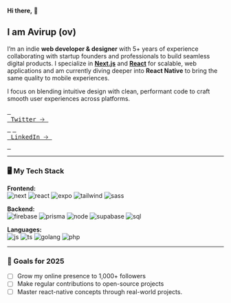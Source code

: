 **Hi there,** 👋

## I am Avirup (ov)

I’m an indie **web developer & designer** with 5+ years of experience collaborating with startup founders and professionals to build seamless digital products. I specialize in **[Next.js](https://nextjs.org)** and **[React](https://react.dev)** for scalable, web applications and am currently diving deeper into **React Native** to bring the same quality to mobile experiences.

I focus on blending intuitive design with clean, performant code to craft smooth user experiences across platforms.

[<kbd> <br> Twitter 🡢 <br> </kbd>](https://twitter.com/oviirup)
[<kbd> <br> LinkedIn 🡢 <br> </kbd>](https://linkedin.com/in/oviirup)

---

### 🖥️ My Tech Stack

**Frontend:**  
![next](https://img.shields.io/badge/-Next.js-222?labelColor=black&logo=next.js)
![react](https://img.shields.io/badge/-React-61DBFB?labelColor=black&logo=react)
![expo](https://img.shields.io/badge/-Expo-222?labelColor=black&logo=expo)
![tailwind](https://img.shields.io/badge/-Tailwind-06B6D4?labelColor=black&logo=tailwindcss)
![sass](https://img.shields.io/badge/-Sass-CC6699?labelColor=black&logo=sass)

**Backend:**  
![firebase](https://img.shields.io/badge/-Firebase-ffc400?labelColor=black&logo=firebase)
![prisma](https://img.shields.io/badge/-Prisma-2D3748?labelColor=black&logo=prisma)
![node](https://img.shields.io/badge/-Node.js-339933?labelColor=black&logo=node.js)
![supabase](https://img.shields.io/badge/-Supabase-1c1c1c?labelColor=black&logo=supabase)
![sql](https://img.shields.io/badge/-SQL-4479A1?labelColor=black&logo=sqlite&logoColor=4479A1)

**Languages:**  
![js](https://img.shields.io/badge/-JavaScript-F0DB4F?labelColor=black&logo=javascript)
![ts](https://img.shields.io/badge/-Typescript-007acc?labelColor=black&logo=typescript)
![golang](https://img.shields.io/badge/-Go-00ADD8?labelColor=black&logo=go)
![php](https://img.shields.io/badge/-PHP-6f67b6?labelColor=black&logo=php)

---

### 🎯 Goals for 2025

- [ ] Grow my online presence to 1,000+ followers
- [ ] Make regular contributions to open-source projects
- [ ] Master react-native concepts through real-world projects.
